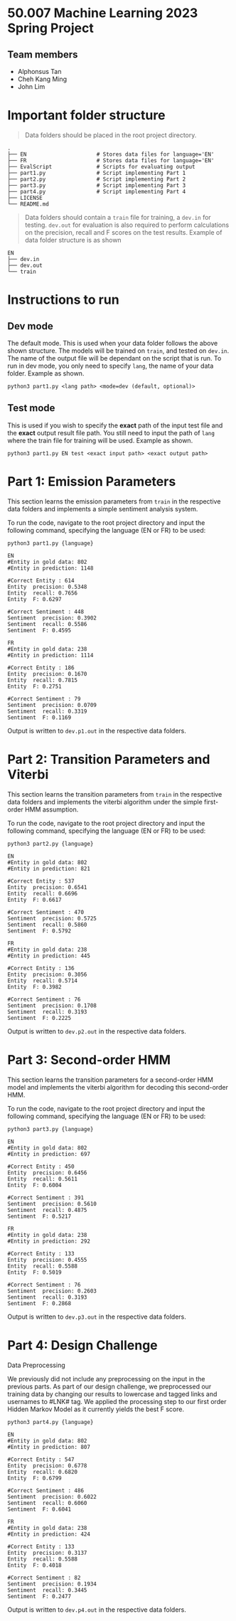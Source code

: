 # 50.007 Machine Learning 2023 Spring Project

## Team members

- Alphonsus Tan
- Cheh Kang Ming
- John Lim

# Important folder structure
> Data folders should be placed in the root project directory.

    .
    ├── EN                      # Stores data files for language='EN'
    ├── FR                      # Stores data files for language='EN'
    ├── EvalScript              # Scripts for evaluating output
    ├── part1.py                # Script implementing Part 1
    ├── part2.py                # Script implementing Part 2
    ├── part3.py                # Script implementing Part 3
    ├── part4.py                # Script implementing Part 4
    ├── LICENSE
    └── README.md

> Data folders should contain a `train` file for training, a `dev.in` for testing. `dev.out` for evaluation is also required to perform calculations on the precision, recall and F scores on the test results. Example of data folder structure is as shown

    EN
    ├── dev.in
    ├── dev.out
    └── train

# Instructions to run

## Dev mode

The default mode. This is used when your data folder follows the above shown structure. The models will be trained on `train`, and tested on `dev.in`. The name of the output file will be dependant on the script that is run. To run in dev mode, you only need to specify `lang`, the name of your data folder. Example as shown.

```
python3 part1.py <lang path> <mode=dev (default, optional)>
```

## Test mode

This is used if you wish to specify the **exact** path of the input test file and the **exact** output result file path. You still need to input the path of `lang` where the train file for training will be used. Example as shown.

```
python3 part1.py EN test <exact input path> <exact output path>
```

# Part 1: Emission Parameters

This section learns the emission parameters from `train` in the respective data folders and implements a simple sentiment analysis system.

To run the code, navigate to the root project directory and input the following command, specifying the language (EN or FR) to be used:
```console
python3 part1.py {language}

EN
#Entity in gold data: 802
#Entity in prediction: 1148

#Correct Entity : 614
Entity  precision: 0.5348
Entity  recall: 0.7656
Entity  F: 0.6297

#Correct Sentiment : 448
Sentiment  precision: 0.3902
Sentiment  recall: 0.5586
Sentiment  F: 0.4595

FR
#Entity in gold data: 238
#Entity in prediction: 1114

#Correct Entity : 186
Entity  precision: 0.1670
Entity  recall: 0.7815
Entity  F: 0.2751

#Correct Sentiment : 79
Sentiment  precision: 0.0709
Sentiment  recall: 0.3319
Sentiment  F: 0.1169
```

Output is written to `dev.p1.out` in the respective data folders.

# Part 2: Transition Parameters and Viterbi

This section learns the transition parameters from `train` in the respective data folders and implements the viterbi algorithm under the simple first-order HMM assumption.

To run the code, navigate to the root project directory and input the following command, specifying the language (EN or FR) to be used:
```console
python3 part2.py {language}

EN
#Entity in gold data: 802
#Entity in prediction: 821

#Correct Entity : 537
Entity  precision: 0.6541
Entity  recall: 0.6696
Entity  F: 0.6617

#Correct Sentiment : 470
Sentiment  precision: 0.5725
Sentiment  recall: 0.5860
Sentiment  F: 0.5792

FR
#Entity in gold data: 238
#Entity in prediction: 445

#Correct Entity : 136
Entity  precision: 0.3056
Entity  recall: 0.5714
Entity  F: 0.3982

#Correct Sentiment : 76
Sentiment  precision: 0.1708
Sentiment  recall: 0.3193
Sentiment  F: 0.2225
```
Output is written to `dev.p2.out` in the respective data folders.

# Part 3: Second-order HMM

This section learns the transition parameters for a second-order HMM model and implements the viterbi algorithm for decoding this second-order HMM.

To run the code, navigate to the root project directory and input the following command, specifying the language (EN or FR) to be used:
```console
python3 part3.py {language}

EN
#Entity in gold data: 802
#Entity in prediction: 697

#Correct Entity : 450
Entity  precision: 0.6456
Entity  recall: 0.5611
Entity  F: 0.6004

#Correct Sentiment : 391
Sentiment  precision: 0.5610
Sentiment  recall: 0.4875
Sentiment  F: 0.5217

FR
#Entity in gold data: 238
#Entity in prediction: 292

#Correct Entity : 133
Entity  precision: 0.4555
Entity  recall: 0.5588
Entity  F: 0.5019

#Correct Sentiment : 76
Sentiment  precision: 0.2603
Sentiment  recall: 0.3193
Sentiment  F: 0.2868
```

Output is written to `dev.p3.out` in the respective data folders.

# Part 4: Design Challenge
Data Preprocessing

We previously did not include any preprocessing on the input in the previous parts. As part of our design challenge,  we preprocessed our training data by changing our results to lowercase and tagged links and usernames to #LNK# tag. We applied the processing step to our first order Hidden Markov Model as it currently yields the best F score.


```console
python3 part4.py {language}

EN 
#Entity in gold data: 802
#Entity in prediction: 807

#Correct Entity : 547
Entity  precision: 0.6778
Entity  recall: 0.6820
Entity  F: 0.6799

#Correct Sentiment : 486
Sentiment  precision: 0.6022
Sentiment  recall: 0.6060
Sentiment  F: 0.6041

FR
#Entity in gold data: 238
#Entity in prediction: 424

#Correct Entity : 133
Entity  precision: 0.3137
Entity  recall: 0.5588
Entity  F: 0.4018

#Correct Sentiment : 82
Sentiment  precision: 0.1934
Sentiment  recall: 0.3445
Sentiment  F: 0.2477
```

Output is written to `dev.p4.out` in the respective data folders.